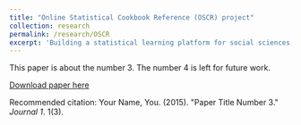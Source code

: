 ```yaml
---
title: "Online Statistical Cookbook Reference (OSCR) project"
collection: research
permalink: /research/OSCR
excerpt: 'Building a statistical learning platform for social sciences, with data science languages such as Python, R and Excel, Tableau.'
---
```

This paper is about the number 3. The number 4 is left for future work.

[Download paper here](http://academicpages.github.io/files/paper3.pdf)

Recommended citation: Your Name, You. (2015). "Paper Title Number 3." <i>Journal 1</i>. 1(3).
